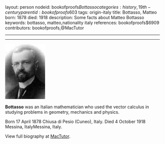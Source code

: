 layout: person
nodeid: bookofproofs$Bottasso
categories: history,19th-century
parentid: bookofproofs$603
tags: origin-italy
title: Bottasso, Matteo
born: 1878
died: 1918
description: Some facts about Matteo Bottasso
keywords: bottasso, matteo,nationality italy
references: bookofproofs$6909
contributors: bookofproofs,@MacTutor

---


---

![Bottasso.jpg](https://github.com/bookofproofs/bookofproofs.github.io/blob/main/_sources/_assets/images/portraits/Bottasso.jpg?raw=true)

**Bottasso** was an Italian mathematician who used the vector calculus in studying problems in geometry, mechanics and physics.

Born 17 April 1878 Chiusa di Pesio (Cuneo), Italy. Died 4 October 1918 Messina, ItalyMessina, Italy.


View full biography at [MacTutor](https://mathshistory.st-andrews.ac.uk/Biographies/Bottasso/).